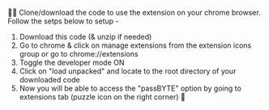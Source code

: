 👨‍💻 Clone/download the code to use the extension on your chrome browser. Follow the setps below to setup -     
1. Download this code (& unzip if needed)
2. Go to chrome & click on manage extensions from the extension icons group or go to chrome://extensions
3. Toggle the developer mode ON
4. Click on "load unpacked" and locate to the root directory of your downloaded code
5. Now you will be able to access the "passBYTE" option by going to extensions tab (puzzle icon on the right corner) 🎉


